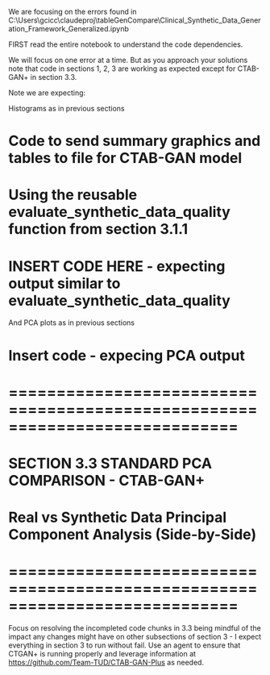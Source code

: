 We are focusing on the errors found in C:\Users\gcicc\claudeproj\tableGenCompare\Clinical_Synthetic_Data_Generation_Framework_Generalized.ipynb

FIRST read the entire notebook to understand the code dependencies. 

We will focus on one error at a time.  But as you approach your solutions note that code in sections 1, 2, 3 are working as expected except for CTAB-GAN+ in section 3.3.  

Note we are expecting:

Histograms as in previous sections

# Code to send summary graphics and tables to file for CTAB-GAN model
# Using the reusable evaluate_synthetic_data_quality function from section 3.1.1
# INSERT CODE HERE - expecting output similar to evaluate_synthetic_data_quality 

And PCA plots as in previous sections
# Insert code - expecing PCA output
# ============================================================================
# SECTION 3.3 STANDARD PCA COMPARISON - CTAB-GAN+
# Real vs Synthetic Data Principal Component Analysis (Side-by-Side)
# ============================================================================

Focus on resolving the incompleted code chunks in 3.3 being mindful of the impact any changes might have on other subsections of section 3 - I expect everything in section 3 to run without fail.  Use an agent to ensure that CTGAN+ is running properly and leverage information at https://github.com/Team-TUD/CTAB-GAN-Plus as needed.



